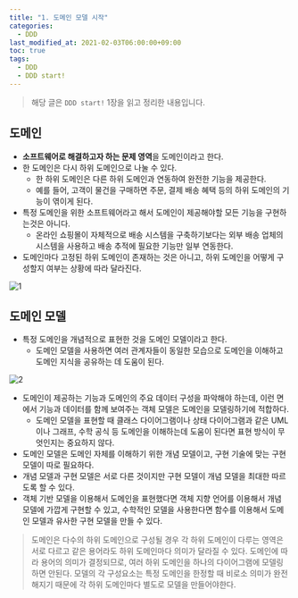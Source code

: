 ```yaml
---
title: "1. 도메인 모델 시작"
categories: 
  - DDD
last_modified_at: 2021-02-03T06:00:00+09:00
toc: true
tags:
  - DDD
  - DDD start!
---
```


> 해당 글은 `DDD start!` 1장을 읽고 정리한 내용입니다.

## 도메인
- **소프트웨어로 해결하고자 하는 문제 영역**을 도메인이라고 한다.
- 한 도메인은 다시 하위 도메인으로 나눌 수 있다.
  - 한 하위 도메인은 다른 하위 도메인과 연동하여 완전한 기능을 제공한다.
  - 예를 들어, 고객이 물건을 구매하면 주문, 결제 배송 혜택 등의 하위 도메인의 기능이 엮이게 된다.
- 특정 도메인을 위한 소프트웨어라고 해서 도메인이 제공해야할 모든 기능을 구현하는것은 아니다.
  - 온라인 쇼핑몰이 자체적으로 배송 시스템을 구축하기보다는 외부 배송 업체의 시스템을 사용하고 배송 추적에 필요한 기능만 일부 연동한다.
- 도메인마다 고정된 하위 도메인이 존재하는 것은 아니고, 하위 도메인을 어떻게 구성할지 여부는 상황에 따라 달라진다.

![1](https://user-images.githubusercontent.com/44759868/106667970-01654280-65ed-11eb-8951-7525c0325a7f.png)

## 도메인 모델
- 특정 도메인을 개념적으로 표현한 것을 도메인 모델이라고 한다.
  - 도메인 모델을 사용하면 여러 관계자들이 동일한 모습으로 도메인을 이해하고 도메인 지식을 공유하는 데 도움이 된다.

![2](https://user-images.githubusercontent.com/44759868/106672349-40969200-65f3-11eb-89a5-fd3ca20773cf.png)

- 도메인이 제공하는 기능과 도메인의 주요 데이터 구성을 파악해야 하는데, 이런 면에서 기능과 데이터를 함께 보여주는 객체 모델은 도메인을 모델링하기에 적합하다.
  - 도메인 모델을 표현할 때 클래스 다이어그램이나 상태 다이어그램과 같은 UML이나 그래프, 수학 공식 등 도메인을 이해하는데 도움이 된다면 표현 방식이 무엇인지는 중요하지 않다.
- 도메인 모델은 도메인 자체를 이해하기 위한 개념 모델이고, 구현 기술에 맞는 구현 모델이 따로 필요하다.
- 개념 모델과 구현 모델은 서로 다른 것이지만 구현 모델이 개념 모델을 최대한 따르도록 할 수 있다.
- 객체 기반 모델을 이용해서 도메인을 표현했다면 객체 지향 언어를 이용해서 개념 모델에 가깝게 구현할 수 있고, 수학적인 모델을 사용한다면 함수를 이용해서 도메인 모델과 유사한 구현 모델을 만들 수 있다.

> 도메인은 다수의 하위 도메인으로 구성될 경우 각 하위 도메인이 다루는 영역은 서로 다르고 같은 용어라도 하위 도메인마다 의미가 달라질 수 있다. 도메인에 따라 용어의 의미가 결정되므로, 여러 하위 도메인을 하나의 다이어그램에 모델링하면 안된다. 모델의 각 구성요소는 특정 도메인을 한정할 때 비로소 의미가 완전해지기 때문에 각 하위 도메인마다 별도로 모델을 만들어야한다.

<!-- ## 도메인 모델 패턴

## 도메인 모델 도출

## 엔티티와 밸류

### 엔티티
### 엔티티의 식별자 생성
### 밸류 타입
### 엔티티 식별자와 밸류 ㅏ입
### 도메인 모델에 set 메서드 넣지 않기 -->

